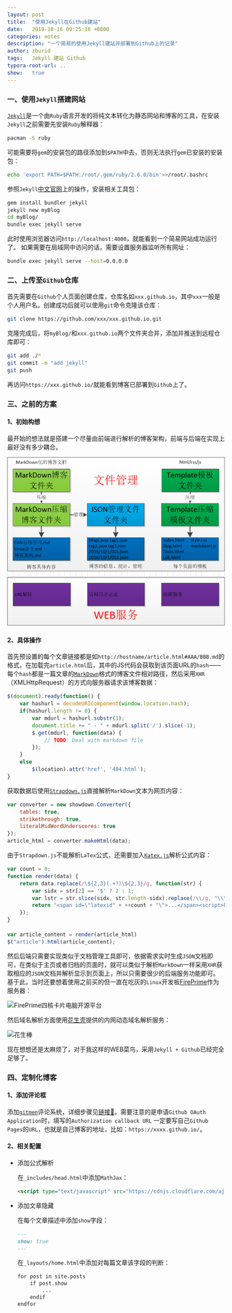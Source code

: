 ```yaml
---
layout: post
title:  "使用Jekyll在Github建站"
date:   2019-10-16 09:25:16 +0800
categories: notes
description: "一个简易的使用Jekyll建站并部署到Github上的记录"
author: zburid
tags:   Jekyll 建站 Github
typora-root-url: ..
show:   true
---
```


### 一、使用`Jekyll`搭建网站
[`Jekyll`][jekyllrb]是一个由`Ruby`语言开发的将纯文本转化为静态网站和博客的工具，在安装`Jekyll`之前需要先安装`Ruby`解释器：

```bash
pacman -S ruby
```

可能需要将`gem`的安装包的路径添加到`$PATH`中去，否则无法执行`gem`已安装的安装包：

```bash
echo 'export PATH=$PATH:/root/.gem/ruby/2.6.0/bin'>>/root/.bashrc
```

参照`Jekyll`[中文官网][jekyll-cn-site]上的操作，安装相关工具包：

```bash
gem install bundler jekyll
jekyll new myBlog
cd myBlog/
bundle exec jekyll serve
```

此时使用浏览器访问`http://localhost:4000`，就能看到一个简易网站成功运行了。
如果需要在局域网中访问的话，需要设置服务器监听所有网址：

```bash
bundle exec jekyll serve --host=0.0.0.0
```

### 二、上传至`Github`仓库
首先需要在`Github`个人页面创建仓库，仓库名如`xxx.github.io`，其中`xxx`一般是个人用户名。创建成功后就可以使用`git`命令克隆该仓库：

```bash
git clone https://github.com/xxx/xxx.github.io.git
```

克隆完成后，将`myBlog/`和`xxx.github.io`两个文件夹合并，添加并推送到远程仓库即可：

```bash
git add ./*
git commit -m "add jekyll"
git push
```

再访问`https://xxx.github.io/`就能看到博客已部署到`Github`上了。

### 三、之前的方案

#### 1、初始构想
最开始的想法就是搭建一个尽量由前端进行解析的博客架构，前端与后端在实现上最好没有多少耦合。

![之前方案的博客架构图][OldBlogArch]

#### 2、具体操作
首先预设置的每个文章链接都是如`http://hostname/article.html#AAA/BBB.md`的格式，在加载完`article.html`后，其中的JS代码会获取到该页面URL的`hash`——每个`hash`都是一篇文章的[`MarkDown`][MarkDown]格式的博客文件相对路径，然后采用`XHR`（XMLHttpRequest）的方式向服务器请求该博客数据：

```javascript
$(document).ready(function() {
    var hashurl = decodeURIComponent(window.location.hash);
    if(hashurl.length != 0) {
        var mdurl = hashurl.substr(1);
        document.title += " - " + mdurl.split('/').slice(-1);
        $.get(mdurl, function(data) {
            // TODO: Deal with markdown file
        });
    }
    else
        $(location).attr('href', '404.html');
}
```

获取数据后使用[`Strapdown.js`][Strapdown.js]直接解析`MarkDown`文本为网页内容：

```javascript
var converter = new showdown.Converter({
    tables: true,
    strikethrough: true,
    literalMidWordUnderscores: true
});
article_html = converter.makeHtml(data);
```

由于`Strapdown.js`不能解析`LaTex`公式，还需要加入[`Katex.js`][Katex.js]解析公式内容：

```javascript
var count = 0;
function render(data) {
    return data.replace(/\${2,3}(.+?)\${2,3}/g, function(str) {
        var sidx = str[2] == '$' ? 2 : 1;
        var lstr = str.slice(sidx, str.length-sidx).replace(/\\/g, "\\\\").replace(/\<\/{0,1}em\>/g, "*").replace(/&lt;/g, "<").replace(/&gt;/g, ">").replace(/&amp;/g, "&").replace(/&quot;/g, '"').replace(/&apos;/g, "'");
        return "<span id=\"latexid" + ++count + "\">...</span><script>katex.render(\"" + lstr + "\", latexid" + count + ", {displayMode:" + (sidx==2).toString() + ', macros:{"\\\\RR": "\\\\mathbb{R}", "\\\\f":"f(#1)"}});</' + "script>";
    });
}

var article_content = render(article_html)
$("article").html(article_content);
```

然后后端只需要实现类似于文档管理工具即可，依据需求实时生成`JSON`文档即可，在类似于主页或者归档的页面时，就可以类似于解析`MarkDown`一样采用`XHR`获取相应的`JSON`文档并解析显示到页面上，所以只需要很少的后端服务功能即可。基于此，当时还要想着使用之前买的但一直在吃灰的`Linux`开发板[FirePrime][FirePrime]作为服务器：

![FirePrime四核卡片电脑开源平台][FirePrimeHw]

然后域名解析方面使用[花生壳][OrayHSK]提供的内网动态域名解析服务：

![花生棒][OrayHSB]

现在想想还是太麻烦了，对于我这样的WEB菜鸟，采用`Jekyll + Github`已经完全足够了。



### 四、定制化博客
#### 1、添加评论框
添加[`gitmen`][gitmen]评论系统，详细步骤见[链接🔗][add-gitment-to-jekyll]。需要注意的是申请`Github OAuth Application`时，填写的`Authorization callback URL` 一定要写自己`Github Pages`的`URL`，也就是自己博客的地址，比如：`https://xxxx.github.io/`。



#### 2、相关配置
* 添加公式解析

  在`_includes/head.html`中添加`MathJax`：

  ```html
  <script type="text/javascript" src="https://cdnjs.cloudflare.com/ajax/libs/mathjax/2.7.1/MathJax.js?config=TeX-AMS-MML_HTMLorMML"></script>
  ```

* 添加文章隐藏

  在每个文章描述中添加`show`字段：

  ```markdown
  ---
  show: true
  ---
  ```

  在`_layouts/home.html`中添加对每篇文章该字段的判断：

  ```text
  for post in site.posts
      if post.show
          ...
      endif
  endfor
  ```



[jekyll-docs]: https://jekyllrb.com/docs/home
[jekyll-gh]:   https://github.com/jekyll/jekyll
[jekyll-talk]: https://talk.jekyllrb.com/
[minima]: https://github.com/jekyll/minima

[jekyllrb]: https://jekyllrb.com/
[jekyll-cn-site]: https://www.jekyll.com.cn/
[MarkDown]: http://www.markdown.cn/
[Strapdown.js]: http://strapdownjs.com/
[Katex.js]: https://katex.org/
[OldBlogArch]: /images/abandoned_blog_architecture.png
[FirePrime]: http://www.t-firefly.com/product/prime.html
[FirePrimeHw]: http://www.t-firefly.com/themes/t-firefly/public/assets/images/prime/01.jpg
[OrayHSK]: http://hsk.oray.com/
[OrayHSB]: http://static.orayimg.com/peanuthull/img/device_04_141215.jpg
[add-gitment-to-jekyll]: https://www.cnblogs.com/jacobpan/archive/2017/07/18/7200512.html
[gitmen]: https://github.com/imsun/gitment
